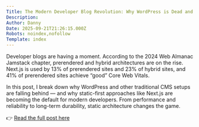 ```yaml
---
Title: The Modern Developer Blog Revolution: Why WordPress is Dead and Static is King
Description: 
Author: Danny
Date: 2025-09-21T21:26:15.000Z
Robots: noindex,nofollow
Template: index
---
```

<p>Developer blogs are having a moment. According to the 2024 Web Almanac Jamstack chapter, prerendered and hybrid architectures are on the rise. Next.js is used by 13% of prerendered sites and 23% of hybrid sites, and 41% of prerendered sites achieve “good” Core Web Vitals.</p>

<p>In this post, I break down why WordPress and other traditional CMS setups are falling behind — and why static-first approaches like Next.js are becoming the default for modern developers. From performance and reliability to long-term durability, static architecture changes the game.</p>

<p>👉 <a href="https://www.thedanielmark.com/blog/the-modern-developer-blog-revolution-why-wordpress-is-dead-and-static-is-king" rel="noopener noreferrer">Read the full post here</a></p>

